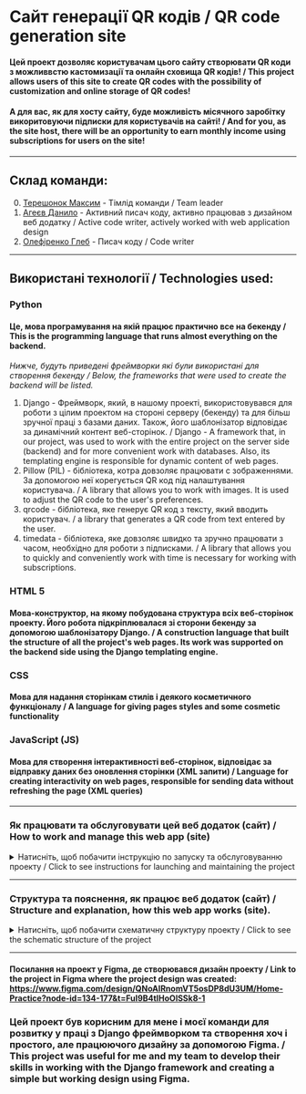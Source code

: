 # Сайт генерації QR кодів / QR code generation site
#### Цей проект дозволяє користувачам цього сайту створювати QR коди з можливвстю кастомизації та онлайн сховища QR кодів! / This project allows users of this site to create QR codes with the possibility of customization and online storage of QR codes!
#### А для вас, як для хосту сайту, буде можливість місячного заробітку викоритовуючи підписки для користувачів на сайті! / And for you, as the site host, there will be an opportunity to earn monthly income using subscriptions for users on the site!

<!-- Вставь сюда демо версию потом -->

---

## Склад команди:
0. [Терешонок Максим](https://github.com/TereshonokMaksim/QR-Code-Generator) - Тімлід команди / Team leader
1. [Агеєв Данило](https://github.com/Ageev-Danilo/QR-Code-Generator) - Активний писач коду, активно працював з дизайном веб додатку / Active code writer, actively worked with web application design
2. [Олефіренко Глеб](https://github.com/GlebOlefirenko/QR_Generator) - Писач коду / Code writer

---

## Використані технології / Technologies used:
### Python
#### Це, мова програмування на якій працює практично все на бекенду / This is the programming language that runs almost everything on the backend.
_Нижче, будуть приведені фреймворки які були використані для створення бекенду / Below, the frameworks that were used to create the backend will be listed._
1. Django - Фреймворк, який, в нашому проекті, використовувався для роботи з цілим проектом на стороні серверу (бекенду) та для більш зручної праці з базами даних. Також, його шаблонізатор відповідає за динамічний контент веб-сторінок. / Django - A framework that, in our project, was used to work with the entire project on the server side (backend) and for more convenient work with databases. Also, its templating engine is responsible for dynamic content of web pages.
2. Pillow (PIL) - бібліотека, котра довзоляє працювати с зображеннями. За допомогою неї корегується QR код під налаштування користувача. / A library that allows you to work with images. It is used to adjust the QR code to the user's preferences.
3. qrcode - бібліотека, яке генерує QR код з тексту, який вводить користувач. / a library that generates a QR code from text entered by the user.
4. timedata - бібліотека, яке довзоляє швидко та зручно працювати з часом, необхідно для роботи з підписками. / A library that allows you to quickly and conveniently work with time is necessary for working with subscriptions.
### HTML 5
#### Мова-конструктор, на якому побудована структура всіх веб-сторінок проекту. Його робота підкріплювалася зі сторони бекенду за допомогою шаблонізатору Django. / A construction language that built the structure of all the project's web pages. Its work was supported on the backend side using the Django templating engine.
### CSS
#### Мова для надання сторінкам стилів і деякого косметичного функціоналу / A language for giving pages styles and some cosmetic functionality
### JavaScript (JS)
#### Мова для створення інтерактивності веб-сторінок, відповідає за відправку даних без оновлення сторінки (XML запити) / Language for creating interactivity on web pages, responsible for sending data without refreshing the page (XML queries)

---

### Як працювати та обслуговувати цей веб додаток (сайт) / How to work and manage this web app (site)

<details>
<summary>Натисніть, щоб побачити інструкцію по запуску та обслуговуванню проекту / Click to see instructions for launching and maintaining the project</summary>
УВАГА: Проект призначений для роботи на Операційній Системі Windows, тому для користувачів на других Операційних Системах можуть бути проблеми з налаштуванням шляхів / WARNING: The project is designed to work on the Windows Operating System, so users on other Operating Systems may have problems setting up paths_ 
Рекомендується виконати всі інструкції, якщо ви хочете мати працюючий проект / It is recommended to follow all instructions if you want to have a working project.

---

<details>
<summary>Натисніть, щоб побачити інструкцію по запуску проекту / Click to see instructions for starting the project</summary>

## Як запустити проект ЛОКАЛЬНО / how to launch project LOCALLY

1. >Переконайтесь, що ви маєте версію Python >3.11 з встановленим PIP (Package Installer for Python) / Make sure you have Python version >3.11 with PIP (Package Installer for Python) installed
2. >Встановіть цей проект собі на комп'ютер. Для цього, наведіться на зелену кнопку "<> Code" та натисність на найнижчу відкриту кнопку "Download ZIP" / Install this project on your computer. To do this, hover over the green "<> Code" button and click on the lowest open button "Download ZIP"
3. >Розархівуйте встановлену ZIP папку / Unzip the installed ZIP folder
4. >Відкрийте командний рядок у себе на комп'ютері та перейдіть у папку с проектом. Для цього відкрийте командний рядок у цій самий папці, або перейдіть у неї користуючись командою cd / Open a command prompt on your computer and navigate to the project folder. To do this, open a command prompt in the same folder, or navigate to it using the cd command.
5. >Коли ви перейшли у QR_Code_Generator, напишіть цю команду / When you are in QR_Code_Generator, write this command:
```bash
    pip install -f requirements.txt
    # Це встановить всі залежності у проекта (всі бібліотеки, які потрібні для нормальної роботи програми) / This will install all dependencies for the project (all libraries that are required for the program to work properly)
```
6. >Перейдіть у папку QR_Generator так, щоб вам був доступний файл manage.py (все ще за допомогою команди "cd") / Go to the QR_Generator folder so that you have access to the manage.py file (still using the "cd" command)
7. >Створіть базу даних проекту / Create a project database:
```bash
    python manage.py migrate
    # Це проведе міграції бази даних - створить всі моделі проекту та зробе його базу даних працюючою / This will perform database migrations - create all project models and make its database working
```
i. >Якщо ви маєте помилку (багато незрозумілого тексту) після використання цієї команди, використайте її ще раз, після виконання наступної команди / If you get an error (a lot of garbled text) after using this command, use it again, after running the following command:
```bash
    python manage.py makemigrations
    # Це створить міграції для бази даних. / This will create migrations for the database.
```
8. >Запустість проект / Run project:
```bash
    python manage.py runserver
    # Це запустить проект локально / This will run project locally
```
i. Якщо виникають помилки, переконайтеся, що ви не пропустили минулих пунктів / If errors occur, make sure you haven't missed any previous points.
#### Для продовження налаштування проекту, відкрийте інструкцію по обслуговуванню проекта / To continue configuring the project, open the project maintenance manual.
</details>

<details>
<summary>Натисніть, щоб побачити інструкцію по обслуговуванню проекту / Click to see the project maintenance instructions</summary>

## Інструкція по обслуговуванню сайту ЛОКАЛЬНО / Instruction how to manage site LOCALLY

1. >Переконайтеся, що ви маєте створений проект по інструкції з запуску проекту / Make sure you have a project created according to the project launch instructions
2. >Для створення першого адміністратора сторінки, переконайтеся що ви у папці с manage.py та використайте цю команду / To create the first page administrator, make sure you are in the folder with manage.py and use this command:
```bash
    python manage.py createsuperuser  
    # Після запуску цієї команди, вам будуть поставлені декілька запитань, а саме: юзер нейм, електронна пошта та пароль від вашого акаунту адмінстратора / After running this command, you will be asked several questions, namely: username, email, and password for your administrator account.
    # Важливо: Коли ви будете вводити пароль, він не буде виводитиь у консоль, тому це важливо його запам'ятати або скопіювати / Important: When you enter your password, it will not be displayed in the console, so it is important to remember or copy it.
```
3. >Запустіть проект (сервер) по пункту 8 з інструкції запуску проекту / Start the project (server) according to step 8 of the project launch instructions.
4. >Відкрийте посилання котре виведе в консоль (зазвичай це "http://127.0.0.1:8000/") / Open the link that will output to the console (usually "http://127.0.0.1:8000/")
5. >У кінець адресного рядка введіть "admin" (зазвичай вийде "http://127.0.0.1:8000/admin/") / At the end of the address bar, type "admin" (usually it will be "http://127.0.0.1:8000/admin/")
6. >Введіть ваш юзернейм та пароль у відповідні поля / Enter your username and password in the appropriate fields.
7. >Створіть першу підписку / Create your first subscription:
    1. Відкрийте Subscriptions  у відкрившомуся сторінці адміністратора / Open Subscriptions in the opened admin page
    2. Натисніть "ADD SUBSCRIPTION" / Click "ADD SUBSCRIPTION"
    3. У якості імені (Title) обов'язково введіть "Free" (тільки для першої підписки - вона необхідна для роботи всієї системи підписок) / Be sure to enter "Free" as the Title (only for the first subscription - it is necessary for the entire subscription system to work)
    4. Введіть відповідні значення у поля Description (коротко), Price, Max qrcodes / Enter the appropriate values ​​in the Description (short), Price, Max qrcodes fields
    5. Якщо ви хочете створити підписку, котра буде доступна тільки адміністраторам, ввимкніть Visible (натисніть по галочці) / If you want to create a subscription that will only be available to administrators, turn off Visible (click the check mark)
7. >Для того, щоб ваш акаунт адміністратора міг користуватися сайтом, виконайте наступну послідовність дій / To enable your administrator account to use the site, follow these steps::
    1. Відкрийте Accounts на сторінці адміністратора / Open Accounts on the admin page
    2. Натисніть "ADD ACCOUNT" / Click "ADD ACCOUNT"
    3. У якості User виберіть свій поточний акаунт / As User, select your current account
    4. У поле Verified введіть 1 / In Verified field enter 1
    5. У Subscription виберіть нещодавно створену підписку / Under Subscription, select the newly created subscription
8. >Якщо ви хочете видалити об'єкти будь якої моделі, виконайте наступну послідовність подій / If you want to delete objects from any model, follow the following sequence of events:
    1. Відкрийте модель за допомогою натискання на неї на сторінці адміністратора / Open the model by clicking on it on the admin page
    2. Виберіть об'єкти за допомогою натискання на квадратик зліва від назви об'єкта / Select objects by clicking on the box to the left of the object name.
    3. У полі вибору біля тексту Action виберіть "Delete selected {назва моделі}s" та натисність "Go" / In the selection box next to the Action text, select "Delete selected {model name}s" and click "Go"
i. Рекомендовано створювати QR коди тільки на сторінці створення QR кода, намагайтеся не користуватися сторінкою адміністрації для цього / It is recommended to create QR codes only on the QR code creation page, try not to use the administration page for this
</details>
</details>

---

### Структура та пояснення, як працює веб додаток (сайт) / Structure and explanation, how this web app works (site).

<details>
<summary>Натисніть, щоб побачити схематичну структуру проекту / Click to see the schematic structure of the project</summary>

#### Нижче приведена структура проекту / Below is the project structure

```mermaid
%%{ init : { "theme" : "default", "flowchart" : { "curve" : "linear" } }}%%

    A(QR_Generator_main) --> qr_generator
    A(QR_Generator_main) --> home_app
    A(QR_Generator_main) --> qrcode_app
    A(QR_Generator_main) --> user_app
    A(QR_Generator_main) --> contancts_app
    A(QR_Generator_main) --> media
    A(QR_Generator_main) --> templates
    A(QR_Generator_main) --> static_base
    A(QR_Generator_main) --> D([db.sqlite3])
    A(QR_Generator_main) --> C([manage.py])

    subgraph qr_generator
        LA(QR_Generator dummy):::hidden --> DB([asgi.py])
        LA(QR_Generator dummy):::hidden --> DC([settings.py])
        LA(QR_Generator dummy):::hidden --> DD([urls.py])
        LA(QR_Generator dummy):::hidden --> DE([wsgi.py])
    end

    L --> qr_generator

    subgraph home_app

        KA(home_app dummy):::hidden --> KB(migrations)
        KA(home_app dummy):::hidden --> KC(Static Base)
        KA(home_app dummy):::hidden --> KD(templates/home)
        KA(home_app dummy):::hidden --> KE([apps.py])
        KA(home_app dummy):::hidden --> KF([urls.py])
        KA(home_app dummy):::hidden --> KG([utils.py])
        KA(home_app dummy):::hidden --> KH([views.py])

        KDA(home_app_htmls dummy):::hidden --> KDB([not_logined.html])
        KDA(home_app_htmls dummy):::hidden --> KDC([logined.html])

    end

    KD --> KDA
    K --> KA


    subgraph qrcode_app

        JA(qrcode_app dummy):::hidden --> JB(migrations)
        JA(qrcode_app dummy):::hidden --> JC(Static Base)
        JA(qrcode_app dummy):::hidden --> JD(templates)
        JA(qrcode_app dummy):::hidden --> JE([admin.py])
        JA(qrcode_app dummy):::hidden --> JF([models.py])
        JA(qrcode_app dummy):::hidden --> JG([urls.py])
        JA(qrcode_app dummy):::hidden --> JH([views.py])

        JDA(qrcode_app_htmls dummy):::hidden --> JDB([active.html])
        JDA(qrcode_app_htmls dummy):::hidden --> JDC([my_qrcodes.html])
        JDA(qrcode_app_htmls dummy):::hidden --> JDD([generator_qr.html])

    end

    JD --> JDA
    J --> JA

    subgraph user_app

        IA(user_app dummy):::hidden --> IB(migrations)
        IA(user_app dummy):::hidden --> IC(Static Base)
        IA(user_app dummy):::hidden --> ID(templates)
        IA(user_app dummy):::hidden --> IE([admin.py])
        IA(user_app dummy):::hidden --> IF([models.py])
        IA(user_app dummy):::hidden --> IG([urls.py])
        IA(user_app dummy):::hidden --> IH([views.py])

        IDA(user_app_htmls dummy):::hidden --> IDB([confirm.html])
        IDA(user_app_htmls dummy):::hidden --> IDC([log.html])
        IDA(user_app_htmls dummy):::hidden --> IDD([reg.html])

    end

    ID --> IDA
    I --> IA

    subgraph media

        G(media) --> GA(images)
        GA(images) --> GB(qrcodes)
        GB(qrcodes) --> GC(User personal QR Codes)

    end

    subgraph templates

        F(templates) --> FA([base.html])

    end

    subgraph static_base

        EY(Static Base) --> EYA(css)
        EY(Static Base) --> EYB(js)
        EY(Static Base) --> EYC(images)
        EY(Static Base) --> EYD(fonts)

        EYA(css) --> EYAA([style.css])
        EYB(js) --> EYBA([script.js])
        EYC(images) --> EYCA(any images for web page)
        EYD(fonts) --> EYDA(Only in global static app, fonts)
    
    end

    classDef hidden display: none

```
*app - Папка у якій створен веб додаток і його базові складові (інші є у папці static та templates) / The folder in which the web application and its basic components are created (others are in the static and templates folder)

    admin.py - Відповідає за реєстрацію моделі для адмін сторінки (а також за її оформлення) / Responsible for registering the model for the page admin (as well as for its design)

    apps.py - Відповідає за головну інформацію додатку для роботи Django фреймворка / Responsible for the main information of the application for the Django framework to work

    models.py - Відповідає за моделі (таблиці) у базі даних / Responsible for models (tables) in the database

    tests.py - Відповідає за проведення серій тестів за допомогою Django інструментів (не використовується) / Responsible for running a series of tests using Django tools (not used)

    urls.py - Відповідає за встановлення посилання до сторінок, а також функцій, котрі їх оброблюють / Responsible for establishing links to pages, as well as the functions that process them

    templates - Папка у якій зберігаються усі веб сторінки даного додатку / Folder in which all web pages of this application are stored

        *.html - Відповідає за конструкцію веб сторінки / Responsible for the design of the web page


project - Папка, у якій створено всі складові фундаменту проекту / Folder in which all components of the foundation of the project are created

    asgi.py - Відповідає за асинхронну, складнішу, але більш швидку роботу Django (фреймворку, який відповідає за цілий бекенд) / Responsible for the asynchronous, more complex, but faster work of Django (the framework responsible for the entire backend)

    settings.py - Відповідає за налаштування роботи бекенду / Responsible for configuring the backend

    urls.py - Відповідає за налаштування веб адресів сторінок та media файлів / Responsible for setting web addresses of pages and media files

    wsgi.py - Відповідає за синхрону, простішу, але повільнішу роботу Django (фреймворк, який відповідає за цілий бекенд) / Responsible for the synchronous, simpler, but slower operation of Django (the framework responsible for the entire backend)


static - Папка у якій зберігаються усі статичні файли (js/css/картинки) / Folder in which all static files (js/css/images) are stored


    *_app - Папка яка відповідає за статичні файли вказаного додатка / The folder responsible for the static files of the specified application

        js - Папка, у якій зберігаються усі js скрипти / The folder where all js scripts are stored

            script.js - Файл з скриптом додатку / Application script file

        css - Папка, у якій зберігаються усі css стилі / The folder where all css styles are stored

            styles.css - Файл з стилями додатку / Application styles file

        images - Папка, у якій зберігаються усі зображення / The folder where all images are stored

        fonts - Папка, у якій зберігаються усі шрифти / The folder where all fonts are stored
            
            *.ttf - Файл з інформацією про шрифт / Font information file


manage.py - Файл, який користується для роботи вас з цим проектом / The file that you use to work with this project

README.md - Файл, котрий ви зараз читаєте. Створенний для пояснювання проекту для оточуючих. / The file you are currently reading. Created to explain the project to others. 
</details>

---

#### Посилання на проект у Figma, де створювався дизайн проекту / Link to the project in Figma where the project design was created: https://www.figma.com/design/QNoAIRnomVT5osDP8dU3UM/Home-Practice?node-id=134-177&t=FuI9B4tIHoOlSSk8-1
### Цей проект був корисним для мене і моєї команди для розвитку у праці з Django фреймворком та створення хоч і простого, але працюючого дизайну за допомогою Figma. / This project was useful for me and my team to develop their skills in working with the Django framework and creating a simple but working design using Figma.
